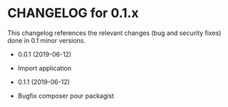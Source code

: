 CHANGELOG for 0.1.x
===================

This changelog references the relevant changes (bug and security fixes) done
in 0.1 minor versions.

* 0.0.1 (2019-06-12)

 * Import application

* 0.1.1 (2019-06-12)

 * Bugfix composer pour packagist
